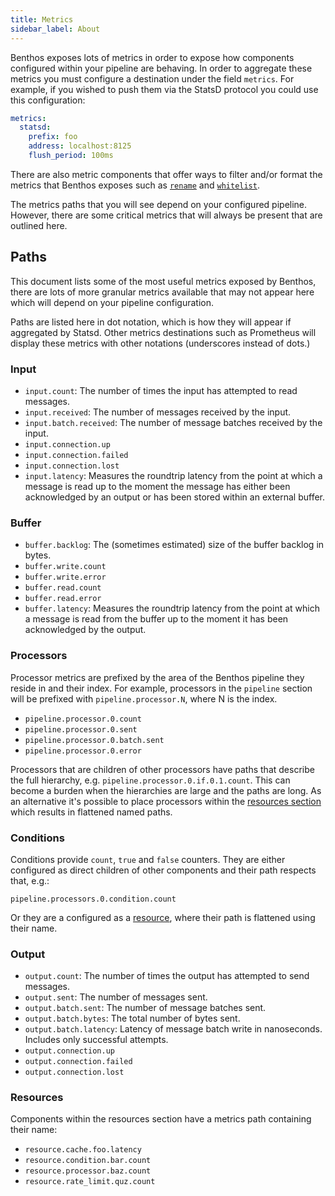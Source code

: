 ```yaml
---
title: Metrics
sidebar_label: About
---
```


Benthos exposes lots of metrics in order to expose how components configured within your pipeline are behaving. In order to aggregate these metrics you must configure a destination under the field `metrics`. For example, if you wished to push them via the StatsD protocol you could use this configuration:

```yaml
metrics:
  statsd:
    prefix: foo
    address: localhost:8125
    flush_period: 100ms
```

There are also metric components that offer ways to filter and/or format the metrics that Benthos exposes such as [`rename`][metrics.rename] and [`whitelist`][metrics.whitelist].

The metrics paths that you will see depend on your configured pipeline. However, there are some critical metrics that will always be present that are outlined here.

## Paths

This document lists some of the most useful metrics exposed by Benthos, there are lots of more granular metrics available that may not appear here which will depend on your pipeline configuration.

Paths are listed here in dot notation, which is how they will appear if aggregated by Statsd. Other metrics destinations such as Prometheus will display these metrics with other notations (underscores instead of dots.)

### Input

- `input.count`: The number of times the input has attempted to read messages.
- `input.received`: The number of messages received by the input.
- `input.batch.received`: The number of message batches received by the input.
- `input.connection.up`
- `input.connection.failed`
- `input.connection.lost`
- `input.latency`: Measures the roundtrip latency from the point at which a message is read up to the moment the message has either been acknowledged by an output or has been stored within an external buffer.

### Buffer

- `buffer.backlog`: The (sometimes estimated) size of the buffer backlog in bytes.
- `buffer.write.count`
- `buffer.write.error`
- `buffer.read.count`
- `buffer.read.error`
- `buffer.latency`: Measures the roundtrip latency from the point at which a message is read from the buffer up to the moment it has been acknowledged by the output.

### Processors

Processor metrics are prefixed by the area of the Benthos pipeline they reside in and their index. For example, processors in the `pipeline` section will be prefixed with `pipeline.processor.N`, where N is the index.

- `pipeline.processor.0.count`
- `pipeline.processor.0.sent`
- `pipeline.processor.0.batch.sent`
- `pipeline.processor.0.error`

Processors that are children of other processors have paths that describe the full hierarchy, e.g. `pipeline.processor.0.if.0.1.count`. This can become a burden when the hierarchies are large and the paths are long. As an alternative it's possible to place processors within the [resources section](#resources) which results in flattened named paths.

### Conditions

Conditions provide `count`, `true` and `false` counters. They are either configured as direct children of other components and their path respects that, e.g.:

`pipeline.processors.0.condition.count`

Or they are a configured as a [resource](#resources), where their path is flattened using their name.

### Output

- `output.count`: The number of times the output has attempted to send messages.
- `output.sent`: The number of messages sent.
- `output.batch.sent`: The number of message batches sent.
- `output.batch.bytes`: The total number of bytes sent.
- `output.batch.latency`: Latency of message batch write in nanoseconds. Includes only successful attempts.
- `output.connection.up`
- `output.connection.failed`
- `output.connection.lost`

### Resources

Components within the resources section have a metrics path containing their name:

- `resource.cache.foo.latency`
- `resource.condition.bar.count`
- `resource.processor.baz.count`
- `resource.rate_limit.quz.count`

[metrics.rename]: /docs/components/metrics/rename
[metrics.whitelist]: /docs/components/metrics/whitelist